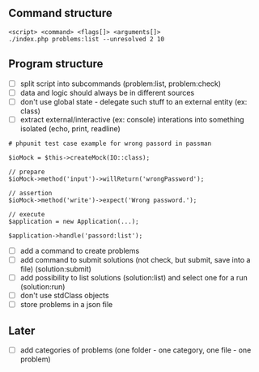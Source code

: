 
## Command structure
```
<script> <command> <flags[]> <arguments[]>
./index.php problems:list --unresolved 2 10
```

## Program structure
- [ ] split script into subcommands (problem:list, problem:check)
- [ ] data and logic should always be in different sources
- [ ] don't use global state - delegate such stuff to an external entity (ex: class)
- [ ] extract external/interactive (ex: console) interations into something isolated (echo, print, readline)
```
# phpunit test case example for wrong passord in passman

$ioMock = $this->createMock(IO::class);

// prepare
$ioMock->method('input')->willReturn('wrongPassword');

// assertion
$ioMock->method('write')->expect('Wrong password.');

// execute
$application = new Application(...);

$application->handle('passord:list');
```
- [ ] add a command to create problems
- [ ] add command to submit solutions (not check, but submit, save into a file) (solution:submit)
- [ ] add possibility to list solutions (solution:list) and select one for a run (solution:run)
- [ ] don't use stdClass objects
- [ ] store problems in a json file

## Later
- [ ] add categories of problems (one folder - one category, one file - one problem)
